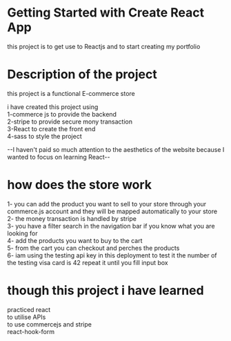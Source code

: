 # Getting Started with Create React App

this project is to get use to Reactjs and to start creating my portfolio  

# Description  of the project  
this project is a functional E-commerce store  

i have created this project using   
1-commerce js to provide the backend  
2-stripe to provide secure mony transaction  
3-React to create the front end  
4-sass to style the project  
  
--I haven't paid so much attention to the aesthetics of the website because I wanted to focus on learning React--


# how does the store work  
1- you can add the product you want to sell to your store through your commerce.js account and they will be mapped automatically to your store  
2- the money transaction is handled by stripe  
3- you have a filter search in the navigation  bar if you know what you are looking for  
4- add the products you want to buy to the cart  
5- from the cart you can checkout and perches the products  
6- iam using the testing api key in this deployment to test it the number of the testing visa card is 42 repeat it until you fill input box  





# though this project i have learned  
 practiced react  
 to utilise APIs   
 to use commercejs and stripe   
 react-hook-form  
 
